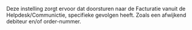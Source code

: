 Deze instelling zorgt ervoor dat doorsturen naar de Facturatie vanuit de Helpdesk/Communictie, specifieke gevolgen heeft. 
Zoals een afwijkend debiteur en/of order-nummer.
